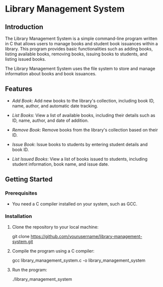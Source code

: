 # Library Management System

## Introduction

The Library Management System is a simple command-line program written in C that allows users to manage books and student book issuances within a library. This program provides basic functionalities such as adding books, listing available books, removing books, issuing books to students, and listing issued books.

The Library Management System uses the file system to store and manage information about books and book issuances.

## Features

- *Add Book*: Add new books to the library's collection, including book ID, name, author, and automatic date tracking.

- *List Books*: View a list of available books, including their details such as ID, name, author, and date of addition.

- *Remove Book*: Remove books from the library's collection based on their ID.

- *Issue Book*: Issue books to students by entering student details and book ID.

- *List Issued Books*: View a list of books issued to students, including student information, book name, and issue date.

## Getting Started

### Prerequisites

- You need a C compiler installed on your system, such as GCC.

### Installation

1. Clone the repository to your local machine:

   git clone https://github.com/yourusername/library-management-system.git

2. Compile the program using a C compiler:

   gcc library_management_system.c -o library_management_system

3. Run the program:

   ./library_management_system